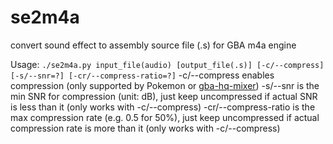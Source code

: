 # se2m4a
convert sound effect to assembly source file (.s) for GBA m4a engine

Usage:
`./se2m4a.py input_file(audio) [output_file(.s)] [-c/--compress] [-s/--snr=?] [-cr/--compress-ratio=?]`
-c/--compress enables compression (only supported by Pokemon or [gba-hq-mixer](https://github.com/ipatix/gba-hq-mixer/))
-s/--snr is the min SNR for compression (unit: dB), just keep uncompressed if actual SNR is less than it (only works with -c/--compress)
-cr/--compress-ratio is the max compression rate (e.g. 0.5 for 50%), just keep uncompressed if actual compression rate is more than it (only works with -c/--compress)
